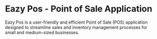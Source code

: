 # Eazy Pos - Point of Sale Application

Eazy Pos is a user-friendly and efficient Point of Sale (POS) application designed to streamline sales and inventory management processes for small and medium-sized businesses. 

